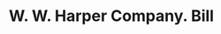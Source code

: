 ---
doi: 10.7916/D80K3MRB
date_other: '1923'
date_other_textual: '1923'
form: printed ephemera
genre:
- Invoices
name:
- W. W. Harper Company
object_in_context_url: https://biggert.cul.columbia.edu/items/view/ave_biggert_01693
subject_hierarchical_geographic:
- Zanesville, Ohio, United States
subject_name:
- W. W. Harper Company
title: W. W. Harper Company. Bill
sort_title: W. W. Harper Company. Bill
call_number: ave_biggert_01693
coordinates:
- 39.94611111111111,-82.01222222222222
pid: ave_biggert_01693
identifiers: ave_biggert_01693
thumbnail: https://derivativo-1.library.columbia.edu/iiif/2/ldpd:490770/full/!256,256/0/native.jpg
permalink: "/items/ave_biggert_01693/"
layout: iiif-image-page
---